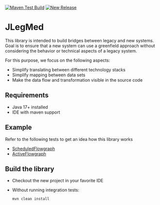 [![Maven Test Build](https://github.com/jexxa-projects/JLegMed/actions/workflows/mavenBuild.yml/badge.svg)](https://github.com/jexxa-projects/JLegMed/actions/workflows/mavenBuild.yml)
[![New Release](https://github.com/jexxa-projects/JLegMed/actions/workflows/newRelease.yml/badge.svg)](https://github.com/jexxa-projects/JLegMed/actions/workflows/newRelease.yml)

# JLegMed
This library is intended to build bridges between legacy and new systems. Goal is to ensure that a new system can use a greenfield approach without considering the behavior or technical aspects of a legacy system.  

For this purpose, we focus on the following aspects:  
* Simplify translating between different technology stacks
* Simplify mapping between data sets 
* Make the data flow and transformation visible in the source code 


## Requirements

*   Java 17+ installed
*   IDE with maven support 

## Example 

Refer to the following tests to get an idea how this library works
* [ScheduledFlowgraph](src/test/java/io/jexxa/jlegmed/core/ScheduledFlowGraphTest.java) 
* [ActiveFlowgraph](src/test/java/io/jexxa/jlegmed/core/FlowGraphTest.java)


## Build the library

*   Checkout the new project in your favorite IDE

*   Without running integration tests:
    ```shell
    mvn clean install 
    ```


